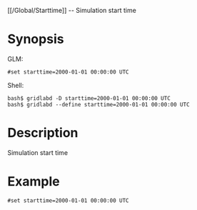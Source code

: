 [[/Global/Starttime]] -- Simulation start time

# Synopsis

GLM:

~~~
#set starttime=2000-01-01 00:00:00 UTC
~~~

Shell:

~~~
bash$ gridlabd -D starttime=2000-01-01 00:00:00 UTC
bash$ gridlabd --define starttime=2000-01-01 00:00:00 UTC
~~~

# Description

Simulation start time

# Example

~~~
#set starttime=2000-01-01 00:00:00 UTC
~~~
